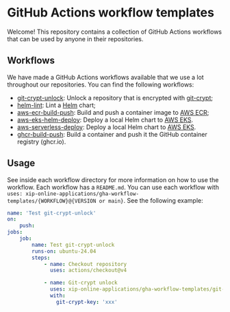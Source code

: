 # GitHub Actions workflow templates

Welcome! This repository contains a collection of GitHub Actions workflows that can be used by anyone in their
repositories.

## Workflows

We have made a GitHub Actions workflows available that we use a lot throughout our repositories. You can find the
following workflows:

* [git-crypt-unlock](./git-crypt-unlock): Unlock a repository that is encrypted with [git-crypt](https://github.com/AGWA/git-crypt);
* [helm-lint](./helm-lint): Lint a [Helm](https://helm.sh/) chart;
* [aws-ecr-build-push](./aws-ecr-build-push): Build and push a container image to [AWS ECR](https://aws.amazon.com/ecr/);
* [aws-eks-helm-deploy](./aws-eks-helm-deploy): Deploy a local Helm chart to [AWS EKS](https://aws.amazon.com/eks/).
* [aws-serverless-deploy](./aws-eks-helm-deploy): Deploy a local Helm chart to [AWS EKS](https://aws.amazon.com/eks/).
* [ghcr-build-push](./ghcr-build-push): Build a container and push it the GitHub container registry (ghcr.io).

## Usage

See inside each workflow directory for more information on how to use the workflow. Each workflow has a `README.md`.
You can use each workflow with `uses: xip-online-applications/gha-workflow-templates/{WORKFLOW}@{VERSION or main}`.
See the following example:

```yaml
name: 'Test git-crypt-unlock'
on:
    push:
jobs:
    job:
        name: Test git-crypt-unlock
        runs-on: ubuntu-24.04
        steps:
            - name: Checkout repository
              uses: actions/checkout@v4

            - name: Git-crypt unlock
              uses: xip-online-applications/gha-workflow-templates/git-crypt-unlock@main
              with:
                git-crypt-key: 'xxx'
```

